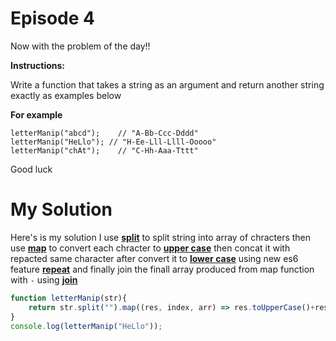 # Episode 4

Now with the problem of the day!!

**Instructions:**

Write a function that takes a string as an argument and return another string exactly as examples below

**For example**
```
letterManip("abcd");    // "A-Bb-Ccc-Dddd"
letterManip("HeLlo"); // "H-Ee-Lll-Llll-Ooooo"
letterManip("chAt");    // "C-Hh-Aaa-Tttt"
```

Good luck

# My Solution

Here's is my solution
I use **[split](https://developer.mozilla.org/en-US/docs/Web/JavaScript/Reference/Global_Objects/String/split)** to split string into array of chracters then use **[map](https://developer.mozilla.org/en-US/docs/Web/JavaScript/Reference/Global_Objects/Array/map)** to convert each chracter to **[upper case](https://developer.mozilla.org/en-US/docs/Web/JavaScript/Reference/Global_Objects/String/toUpperCase)** then concat it with repacted same character after convert it to **[lower case](https://developer.mozilla.org/en-US/docs/Web/JavaScript/Reference/Global_Objects/String/toLowerCase)** using new es6 feature **[repeat](https://developer.mozilla.org/en-US/docs/Web/JavaScript/Reference/Global_Objects/String/repeat)** and finally join the finall array produced from map function with `-` using **[join](https://developer.mozilla.org/en-US/docs/Web/JavaScript/Reference/Global_Objects/Array/join)** 

```javascript
function letterManip(str){
	return str.split("").map((res, index, arr) => res.toUpperCase()+res.toLowerCase().repeat(index)).join("-");  
}
console.log(letterManip("HeLlo"));
```
